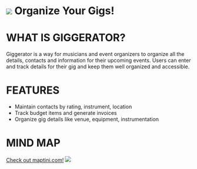 
![](http://i.imgur.com/T21vML1.png)
Organize Your Gigs!
================================


WHAT IS GIGGERATOR?
=================
Giggerator is a way for musicians and event organizers to organize all the details, contacts and information for their upcoming events. Users can enter and track details for their gig and keep them well organized and accessible.

FEATURES
=================
  * Maintain contacts by rating, instrument, location
  * Track budget items and generate invoices
  * Organize gig details like venue, equipment, instrumentation

MIND MAP
=================
[Check out maptini.com!](http://maptini.com)
![](http://s3.amazonaws.com/maptini.com/app/public/system/images/44687/original/46511560-673c-0130-075c-12313d1a8e7f.png)


